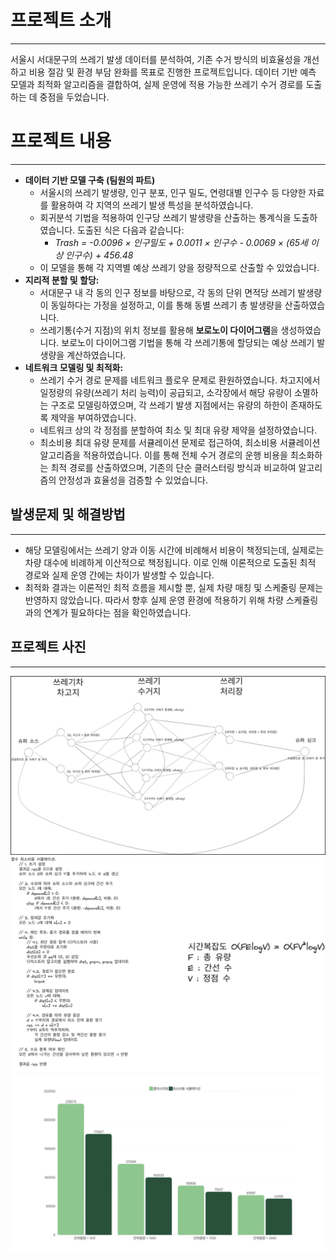 # **프로젝트 소개**

---
서울시 서대문구의 쓰레기 발생 데이터를 분석하여, 기존 수거 방식의 비효율성을 개선하고 비용 절감 및 환경 부담 완화를 목표로 진행한 프로젝트입니다. 데이터 기반 예측 모델과 최적화 알고리즘을 결합하여, 실제 운영에 적용 가능한 쓰레기 수거 경로를 도출하는 데 중점을 두었습니다.

# 프로젝트 내용

---
- **데이터 기반 모델 구축 (팀원의 파트)**
    - 서울시의 쓰레기 발생량, 인구 분포, 인구 밀도, 연령대별 인구수 등 다양한 자료를 활용하여 각 지역의 쓰레기 발생 특성을 분석하였습니다.
    - 회귀분석 기법을 적용하여 인구당 쓰레기 발생량을 산출하는 통계식을 도출하였습니다. 도출된 식은 다음과 같습니다:
        - *Trash = -0.0096 × 인구밀도 + 0.0011 × 인구수 - 0.0069 × (65세 이상 인구수) + 456.48*
    - 이 모델을 통해 각 지역별 예상 쓰레기 양을 정량적으로 산출할 수 있었습니다.
- **지리적 분할 및 할당:**
    - 서대문구 내 각 동의 인구 정보를 바탕으로, 각 동의 단위 면적당 쓰레기 발생량이 동일하다는 가정을 설정하고, 이를 통해 동별 쓰레기 총 발생량을 산출하였습니다.
    - 쓰레기통(수거 지점)의 위치 정보를 활용해 **보로노이 다이어그램**을 생성하였습니다. 보로노이 다이어그램 기법을 통해 각 쓰레기통에 할당되는 예상 쓰레기 발생량을 계산하였습니다.
- **네트워크 모델링 및 최적화:**
    - 쓰레기 수거 경로 문제를 네트워크 플로우 문제로 환원하였습니다. 차고지에서 일정량의 유량(쓰레기 처리 능력)이 공급되고, 소각장에서 해당 유량이 소멸하는 구조로 모델링하였으며, 각 쓰레기 발생 지점에서는 유량의 하한이 존재하도록 제약을 부여하였습니다.
    - 네트워크 상의 각 정점를 분할하여 최소 및 최대 유량 제약을 설정하였습니다.
    - 최소비용 최대 유량 문제를 서큘레이션 문제로 접근하여, 최소비용 서큘레이션 알고리즘을 적용하였습니다. 이를 통해 전체 수거 경로의 운행 비용을 최소화하는 최적 경로를 산출하였으며, 기존의 단순 클러스터링 방식과 비교하여 알고리즘의 안정성과 효율성을 검증할 수 있었습니다.

## 발생문제 및 해결방법

---
- 해당 모델링에서는 쓰레기 양과 이동 시간에 비례해서 비용이 책정되는데, 실제로는 차량 대수에 비례하게 이산적으로 책정됩니다. 이로 인해 이론적으로 도출된 최적 경로와 실제 운영 간에는 차이가 발생할 수 있습니다.
- 최적화 결과는 이론적인 최적 흐름을 제시할 뿐, 실제 차량 매칭 및 스케줄링 문제는 반영하지 않았습니다. 따라서 향후 실제 운영 환경에 적용하기 위해 차량 스케쥴링과의 연계가 필요하다는 점을 확인하였습니다.

## 프로젝트 사진
---
![image1](images/image1.png)
![image2](images/image2.png)
![image3](images/image3.png)

